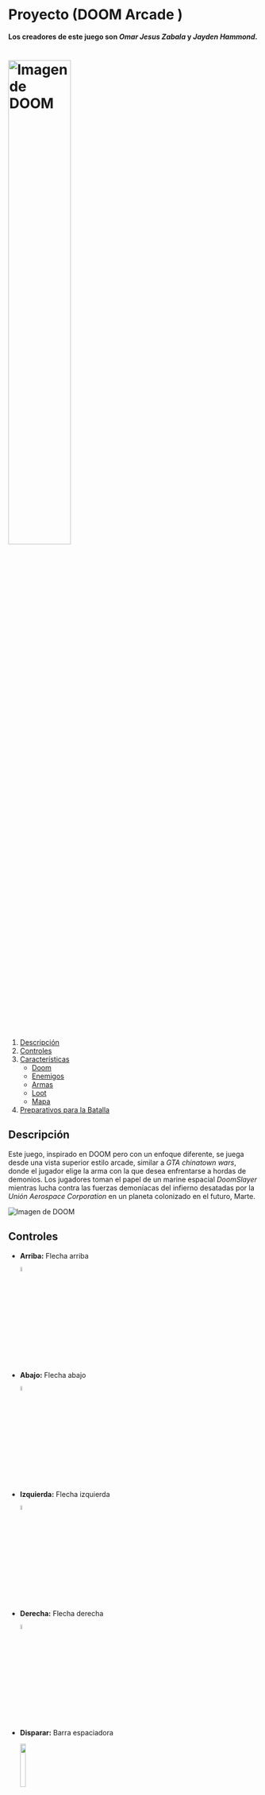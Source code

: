# Proyecto (**DOOM Arcade** )

**Los creadores de este juego son *Omar Jesus Zabala* y *Jayden Hammond*.**
#  <img src="images/Menu/Titulo.jpg" alt="Imagen de DOOM" width="50%" />

1. [Descripción](#descripción)
2. [Controles](#controles)
3. [Características](#características)
   - [Doom](#DoomSlayer)
   - [Enemigos](#enemigos)
   - [Armas](#armas)
   - [Loot](#loot)
   - [Mapa](#mapa)
4. [Preparativos para la Batalla](#preparativos-para-la-batalla)

## Descripción
Este juego, inspirado en DOOM pero con un enfoque diferente, se juega desde una vista superior estilo arcade, similar a *GTA chinatown wars*, donde el jugador elige la arma con la que desea enfrentarse a hordas de demonios.
Los jugadores toman el papel de un marine espacial *DoomSlayer* mientras lucha contra las fuerzas demoníacas del infierno desatadas por la *Unión Aerospace Corporation* en un planeta colonizado en el futuro, Marte.

![Imagen de DOOM](/images/Menu/DOOM.jpg)

## Controles

- **Arriba:** Flecha arriba

     <img src="images/Menu/Ui/Controls/keyboard_key_up.png" alt="" width="5%" />

- **Abajo:** Flecha abajo

     <img src="images/Menu/Ui/Controls/keyboard_key_Down.png" alt="" width="5%" />

- **Izquierda:** Flecha izquierda

     <img src="images/Menu/Ui/Controls/keyboard_key_Left.png" alt="" width="5%" />

- **Derecha:** Flecha derecha

     <img src="images/Menu/Ui/Controls/keyboard_key_Right.png" alt="" width="5%" />

- **Disparar:** Barra espaciadora

     <img src="images/Menu/Ui/Controls/space_key_s.png" alt="" width="15%" />



## Características

### DoomSlayer
El **Doom Slayer** es el implacable protagonista de la saga DOOM. Se caracteriza por ser un guerrero endurecido y sin piedad, armado hasta los dientes para enfrentarse a las hordas demoníacas del inframundo. Su habilidad para aniquilar enemigos y su resistencia lo convierten en la última esperanza contra las fuerzas del mal.

![Imagen del Slayer](images/Personajes/SlayerB.png)
- **Disparar:** El Doom Slayer domina una variedad de armas letales para derrotar a sus enemigos.
- **Caminar:** Navega a través de los niveles del juego, explorando entornos infernales y enfrentándote a desafíos demoníacos.

### Enemigos

El juego presenta una variedad de enemigos demoníacos con comportamientos únicos y desafiantes. Prepárate para enfrentarte a hordas infernales con tácticas diversas.


- **Imp:** Criaturas ágiles y astutas capaces de lanzar proyectiles de fuego.

     ![Imagen del Imp](images/Personajes/Imp.png)

- **Prowler:** Demonios veloces que se desplazan entre las sombras para emboscar a su presa.

     ![Imagen del Prowler](images/Personajes/Prowler.png)
- **Caco Demon:**  Un ser demoníaco flotante con una boca llena de dientes afilados. Su capacidad para volar le otorga una movilidad significativa en el campo de batalla.

     ![Imagen del Cacodemon](images/Personajes/caco.png)

- **Cyberdemon:** Enormes demonios cibernéticos armados con lanzacohetes.

     ![Imagen del Cyberdemon](images/Personajes/CyberDemon.png)

- **Baron of Hell:** Gigantes demoníacos blindados con fuerza bruta.
- **Zombieman:** Soldados demoníacos reanimados con habilidades de combate básicas.
- **Pinky:** Bestias blindadas con embestidas poderosas.

     ![Imagen del Cyberdemon](images/Personajes/Pinky.png)
- **Spider Mastermind:** Gigantes arañas demoníacas con poderosas armas.

### Armas

Los jugadores pueden elegir entre una amplia gama de **armas** para enfrentarse a los demonios. Desde escopetas hasta lanzallamas, ¡encuentra tu arsenal perfecto para la masacre demoníaca!


- **Fusil:** Cadencia de fuego rápida, buen control de retroceso, adecuado para enfrentamientos tácticos.

     ![Imagen del Fusil](images/Armas_png/Fusil.png)
- **Escopeta:** Potente arma de corto alcance para combate cuerpo a cuerpo.
  
    ![Imagen del Escopeta](images/Armas_png/Escopuercadoble.png)
- **MiniGun:** Alta cadencia de fuego, gran capacidad de munición, diseñada para eliminar grandes grupos de enemigos.
  
     ![Imagen del Minigun](images/Armas_png/Mini.png)
- **Pistola:** Arma estándar para enfrentamientos iniciales.
  
     ![Imagen del Pistola](images/Armas_png/Pistola.png)
- **Pistola de Plasma:** Dispara proyectiles de energía altamente destructivos.
  
    ![Imagen del plasma](images/Armas_png/Plasma.png)

- **BFG9000:** Un cañón masivo que libera explosiones devastadoras.
  
     ![Imagen del BFG9000](images/Armas_png/BFG.png)


### Loot

- **Medkit:** Restaura la salud del Doom Slayer.

    ![Medkit](images/Loot/medkit.png)
- **Ammo:** Suministros de munición para recargar armas.

    ![Ammo](images/Loot/Ammo.png)
- **Armadura:** Proporciona protección adicional contra los ataques enemigos.

    ![Armadura](images/Loot/Armor.png)
 

### Mapa

Orienta tu camino a través del caos infernal con la ayuda de un detallado **mapa** que te guiará a través de los distintos niveles del juego.

- **Marte**

<img src="images/Mapas/Marte mapa.png" alt="Imagen del Mapa marte" width="50%" />

- **Tierra**
#  <img src="images/Mapas/Tierra mapa.png" alt="Imagen del Mapa tierra" width="50%" />

¡Prepárate para la batalla definitiva contra las fuerzas del infierno en **DOOM Arcade**! Escoge sabiamente tus armas, enfréntate a los enemigos con valentía y lucha por tu supervivencia en este emocionante juego inspirado en el clásico DOOM.

*¡Que comience la masacre!*


![Portal](images/Menu/Portal/portal.gif)
